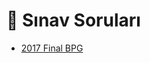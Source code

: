 # 📃 Sınav Soruları

<!--YPackage.YGitbookIntegration-tarafından-otomatik-oluşturulmuştur-->

- [2017 Final BPG](2017%20Final%20BPG.pdf)

<!--YPackage.YGitbookIntegration-tarafından-otomatik-oluşturulmuştur-->
